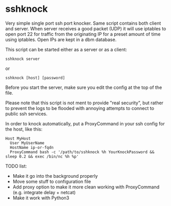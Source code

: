 # sshknock
Very simple single port ssh port knocker. Same script contains both client and server. When server receives a good packet (UDP) it will use iptables to open port 22 for traffic from the originating IP for a preset amount of time using iptables. Open IPs are kept in a dbm database.

This script can be started either as a server or as a client:

    sshknock server

or

    sshknock [host] [password]

Before you start the server, make sure you edit the config at the top of the file.

Please note that this script is not ment to provide "real security", but rather to prevent the logs to be flooded with annoying attempts to connect to public ssh services.

In order to knock automatically, put a ProxyCommand in your ssh config for the host, like this:

    Host MyHost
      User MyUserName
      HostName ip-or-fqdn
      ProxyCommand bash -c '/path/to/sshknock %h YourKnockPassword && sleep 0.2 && exec /bin/nc %h %p'

TODO list:
- Make it go into the background properly
- Move some stuff to configuration file
- Add proxy option to make it more clean working with ProxyCommand (e.g. integrate delay + netcat)
- Make it work with Python3

